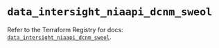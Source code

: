 # `data_intersight_niaapi_dcnm_sweol`

Refer to the Terraform Registry for docs: [`data_intersight_niaapi_dcnm_sweol`](https://registry.terraform.io/providers/ciscodevnet/intersight/1.0.71/docs/data-sources/niaapi_dcnm_sweol).
